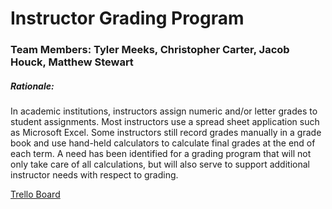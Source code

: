 # Instructor Grading Program  
### Team Members: Tyler Meeks, Christopher Carter, Jacob Houck, Matthew Stewart

##### Rationale:  
In academic institutions, instructors assign numeric and/or letter grades to student assignments. 
Most instructors use a spread sheet application such as Microsoft Excel. 
Some instructors still record grades manually in a grade book and use hand-held calculators to calculate final grades at the end of each term. 
A need has been identified for a grading program that will not only take care of all calculations, but will also serve to support additional instructor needs with respect to grading.  

[Trello Board](https://trello.com/b/egXcP479/scrum-board)  
